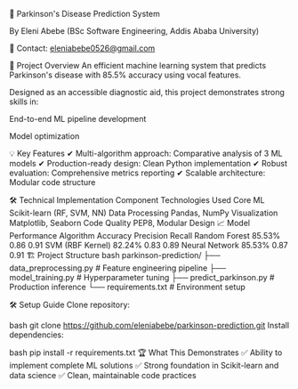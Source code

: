 🎯 Parkinson's Disease Prediction System

By Eleni Abebe (BSc Software Engineering, Addis Ababa University)

📧 Contact: eleniabebe0526@gmail.com

🚀 Project Overview
An efficient machine learning system that predicts Parkinson's disease with 85.5% accuracy using vocal features. 

Designed as an accessible diagnostic aid, this project demonstrates strong skills in:

End-to-end ML pipeline development

Model optimization

💡 Key Features
✔ Multi-algorithm approach: Comparative analysis of 3 ML models
✔ Production-ready design: Clean Python implementation
✔ Robust evaluation: Comprehensive metrics reporting
✔ Scalable architecture: Modular code structure

🛠 Technical Implementation
Component	Technologies Used
Core ML	Scikit-learn (RF, SVM, NN)
Data Processing	Pandas, NumPy
Visualization	Matplotlib, Seaborn
Code Quality	PEP8, Modular Design
📈 Model Performance
Algorithm	Accuracy	Precision	Recall
Random Forest	85.53%	0.86	0.91
SVM (RBF Kernel)	82.24%	0.83	0.89
Neural Network	85.53%	0.87	0.91
🏗 Project Structure
bash
parkinson-prediction/
├── data_preprocessing.py    # Feature engineering pipeline
├── model_training.py        # Hyperparameter tuning
├── predict_parkinson.py     # Production inference
└── requirements.txt         # Environment setup

🛠️ Setup Guide
Clone repository:

bash
git clone https://github.com/eleniabebe/parkinson-prediction.git
Install dependencies:

bash
pip install -r requirements.txt
🏆 What This Demonstrates
✅ Ability to implement complete ML solutions
✅ Strong foundation in Scikit-learn and data science
✅ Clean, maintainable code practices
